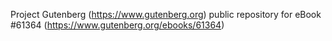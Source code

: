 Project Gutenberg (https://www.gutenberg.org) public repository for
eBook #61364 (https://www.gutenberg.org/ebooks/61364)
